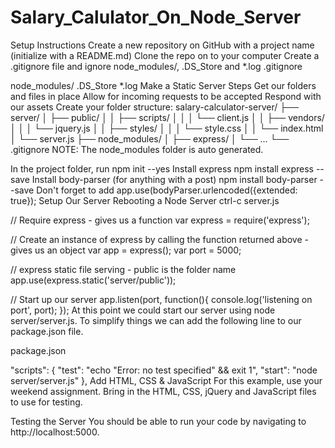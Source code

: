# Salary_Calulator_On_Node_Server

Setup Instructions
Create a new repository on GitHub with a project name (initialize with a README.md)
Clone the repo on to your computer
Create a .gitignore file and ignore node_modules/, .DS_Store and *.log
.gitignore

node_modules/
.DS_Store
*.log
Make a Static Server Steps
Get our folders and files in place
Allow for incoming requests to be accepted
Respond with our assets
Create your folder structure:
salary-calculator-server/
├── server/
│   ├── public/
│   │   ├── scripts/
│   │   │   └── client.js
│   │   ├── vendors/
│   │   │   └── jquery.js
│   │   ├── styles/
│   │   │   └── style.css
│   │   └── index.html
│   └── server.js
├── node_modules/
│   ├── express/
│   └── ...
└── .gitignore
NOTE: The node_modules folder is auto generated.

In the project folder, run npm init --yes
Install express npm install express --save
Install body-parser (for anything with a post) npm install body-parser --save
Don't forget to add app.use(bodyParser.urlencoded({extended: true});
Setup Our Server
Rebooting a Node Server
ctrl-c
server.js

// Require express - gives us a function
var express = require('express');

// Create an instance of express by calling the function returned above - gives us an object
var app = express();
var port = 5000;

// express static file serving - public is the folder name
app.use(express.static('server/public'));

// Start up our server
app.listen(port, function(){
  console.log('listening on port', port);
});
At this point we could start our server using node server/server.js. To simplify things we can add the following line to our package.json file.

package.json

  "scripts": {
    "test": "echo \"Error: no test specified\" && exit 1",
    "start": "node server/server.js"
  },
Add HTML, CSS & JavaScript
For this example, use your weekend assignment. Bring in the HTML, CSS, jQuery and JavaScript files to use for testing.

Testing the Server
You should be able to run your code by navigating to http://localhost:5000.

